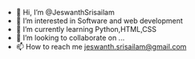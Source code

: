 - 👋 Hi, I’m @JeswanthSrisailam
- 👀 I’m interested in Software and web development
- 🌱 I’m currently learning Python,HTML,CSS
- 💞️ I’m looking to collaborate on ...
- 📫 How to reach me jeswanth.srisailam@gmail.com

<!---
JeswanthSrisailam/JeswanthSrisailam is a ✨ special ✨ repository because its `README.md` (this file) appears on your GitHub profile.
You can click the Preview link to take a look at your changes.
--->
